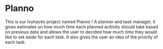 # Planno


This is our Ivyhacks project named Planno ! A planner and task manager, it gives estimates on how much time each planned acitivity should take based on previous data and allows the user to decided how much time they would like to set aside for each task.  It also gives the user an idea of the priority of each task.
